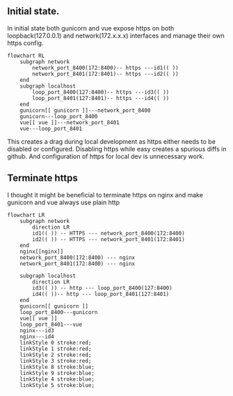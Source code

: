 ## Initial state.
In initial state both gunicorn and vue expose https on both loopback(127.0.0.1)  and 
network(172.x.x.x) interfaces and manage their own https config.

```mermaid
flowchart RL
    subgraph network
        network_port_8400(172:8400)-- https ---id1(( ))
        network_port_8401(172:8401)-- https ---id2(( ))
    end
    subgraph localhost
        loop_port_8400(127:8400)-- https ---id3(( ))
        loop_port_8401(127:8401)-- https ---id4(( ))
    end
    gunicorn[[ gunicorn ]]---network_port_8400
    gunicorn---loop_port_8400
    vue[[ vue ]]---network_port_8401
    vue---loop_port_8401
```

This creates a drag during local development as https either needs to be disabled or configured.
Disabling https while easy creates a spurious diffs in github.
And configuration of https for local dev is unnecessary work.

## Terminate https
I thought it might be beneficial to terminate https on nginx and make gunicorn and vue always use plain http

```mermaid
flowchart LR
    subgraph network
        direction LR
        id1(( )) -- HTTPS --- network_port_8400(172:8400)
        id2(( )) -- HTTPS --- network_port_8401(172:8401)
    end
    nginx[[nginx]]
    network_port_8400(172:8400) --- nginx
    network_port_8401(172:8400) --- nginx

    subgraph localhost
        direction LR
        id3(( )) -- http --- loop_port_8400(127:8400)
        id4(( ))-- http --- loop_port_8401(127:8401)
    end
    gunicorn[[ gunicorn ]]
    loop_port_8400---gunicorn
    vue[[ vue ]]
    loop_port_8401---vue
    nginx---id3
    nginx---id4
    linkStyle 0 stroke:red;
    linkStyle 1 stroke:red;
    linkStyle 2 stroke:red;
    linkStyle 3 stroke:red;
    linkStyle 8 stroke:blue;
    linkStyle 9 stroke:blue;
    linkStyle 4 stroke:blue;
    linkStyle 5 stroke:blue;
```